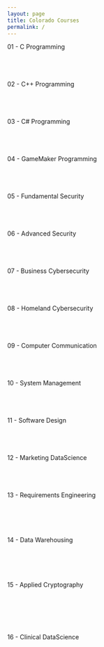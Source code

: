 ```yaml
---
layout: page
title: Colorado Courses
permalink: /
---
```


<div class="block" style="grid-template-columns: 1fr 1fr;">
  <div class="btn text">
    <div class="btn name">01 - C Programming</div>
    <div class="row" style="grid-template-columns: 1fr 1fr 1fr 1fr;">
      <a href="/06-Colorado/CO01/" class="btn box2"><br></a>
      <a href="/06-Colorado/CO02/" class="btn box2"><br></a>
      <a href="/06-Colorado/CO03/" class="btn box2"><br></a>
      <a href="/06-Colorado/CO04/" class="btn box2"><br></a>
    </div>
  </div>
  <div class="btn text">
    <div class="btn name">02 - C++ Programming</div>
    <div class="row" style="grid-template-columns: 1fr 1fr 1fr 1fr;">
      <a href="/06-Colorado/CO05/" class="btn box2"><br></a>
      <a href="/06-Colorado/CO06/" class="btn box2"><br></a>
      <a href="/06-Colorado/CO07/" class="btn box2"><br></a>
      <a href="/06-Colorado/CO08/" class="btn box2"><br></a>
    </div>
  </div>
</div>

<div class="block" style="grid-template-columns: 1fr 1fr;">
  <div class="btn text">
    <div class="btn name">03 - C# Programming</div>
    <div class="row" style="grid-template-columns: 1fr 1fr 1fr 1fr;">
      <a href="/06-Colorado/CO09/" class="btn box1"><br></a>
      <a href="/06-Colorado/CO10/" class="btn box1"><br></a>
      <a href="/06-Colorado/CO11/" class="btn box1"><br></a>
      <a href="/06-Colorado/CO12/" class="btn box1"><br></a>
    </div>
  </div>
  <div class="btn text">
    <div class="btn name">04 - GameMaker Programming</div>
    <div class="row" style="grid-template-columns: 1fr 1fr 1fr 1fr;">
      <a href="/06-Colorado/CO13/" class="btn box1"><br></a>
      <a href="/06-Colorado/CO14/" class="btn box1"><br></a>
      <a href="/06-Colorado/CO15/" class="btn box1"><br></a>
      <a href="/06-Colorado/CO16/" class="btn box1"><br></a>
    </div>
  </div>
</div>

<div class="block" style="grid-template-columns: 1fr 1fr;">
  <div class="btn text">
    <div class="btn name">05 - Fundamental Security</div>
    <div class="row" style="grid-template-columns: 1fr 1fr 1fr 1fr;">
      <a href="/06-Colorado/CO17/" class="btn box2"><br></a>
      <a href="/06-Colorado/CO18/" class="btn box2"><br></a>
      <a href="/06-Colorado/CO19/" class="btn box2"><br></a>
      <a href="/06-Colorado/CO20/" class="btn box2"><br></a>
    </div>
  </div>
  <div class="btn text">
    <div class="btn name">06 - Advanced Security</div>
    <div class="row" style="grid-template-columns: 1fr 1fr 1fr 1fr;">
      <a href="/06-Colorado/CO21/" class="btn box2"><br></a>
      <a href="/06-Colorado/CO22/" class="btn box2"><br></a>
      <a href="/06-Colorado/CO23/" class="btn box2"><br></a>
      <a href="/06-Colorado/CO24/" class="btn box2"><br></a>
    </div>
  </div>
</div>

<div class="block" style="grid-template-columns: 1fr 1fr;">
  <div class="btn text">
    <div class="btn name">07 - Business Cybersecurity</div>
    <div class="row" style="grid-template-columns: 1fr 1fr 1fr 1fr;">
      <a href="/06-Colorado/CO25/" class="btn box1"><br></a>
      <a href="/06-Colorado/CO26/" class="btn box1"><br></a>
      <a href="/06-Colorado/CO27/" class="btn box1"><br></a>
      <a href="/06-Colorado/CO28/" class="btn box1"><br></a>
    </div>
  </div>
  <div class="btn text">
    <div class="btn name">08 - Homeland Cybersecurity</div>
    <div class="row" style="grid-template-columns: 1fr 1fr 1fr 1fr;">
      <a href="/06-Colorado/CO29/" class="btn box1"><br></a>
      <a href="/06-Colorado/CO30/" class="btn box1"><br></a>
      <a href="/06-Colorado/CO31/" class="btn box1"><br></a>
      <a href="/06-Colorado/CO32/" class="btn box1"><br></a>
    </div>
  </div>
</div>

<div class="block" style="grid-template-columns: 1fr 1fr;">
  <div class="btn text">
    <div class="btn name">09 - Computer Communication</div>
    <div class="row" style="grid-template-columns: 1fr 1fr 1fr 1fr;">
      <a href="/06-Colorado/CO33/" class="btn box2"><br></a>
      <a href="/06-Colorado/CO34/" class="btn box2"><br></a>
      <a href="/06-Colorado/CO35/" class="btn box2"><br></a>
      <a href="/06-Colorado/CO36/" class="btn box2"><br></a>
    </div>
  </div>
  <div class="btn text">
    <div class="btn name">10 - System Management</div>
    <div class="row" style="grid-template-columns: 1fr 1fr 1fr 1fr;">
      <a href="/06-Colorado/CO37/" class="btn box2"><br></a>
      <a href="/06-Colorado/CO38/" class="btn box2"><br></a>
      <a href="/06-Colorado/CO39/" class="btn box2"><br></a>
      <a href="/06-Colorado/CO40/" class="btn box2"><br></a>
    </div>
  </div>
</div>

<div class="block" style="grid-template-columns: 1fr 1fr;">
  <div class="btn text">
    <div class="btn name">11 - Software Design</div>
    <div class="row" style="grid-template-columns: 1fr 1fr 1fr 1fr;">
      <a href="/06-Colorado/CO41/" class="btn box1"><br></a>
      <a href="/06-Colorado/CO42/" class="btn box1"><br></a>
      <a href="/06-Colorado/CO43/" class="btn box1"><br></a>
      <a href="/06-Colorado/CO44/" class="btn box1"><br></a>
    </div>
  </div>
  <div class="btn text">
    <div class="btn name">12 - Marketing DataScience</div>
    <div class="row" style="grid-template-columns: 1fr 1fr 1fr 1fr;">
      <a href="/06-Colorado/CO45/" class="btn box1"><br></a>
      <a href="/06-Colorado/CO46/" class="btn box1"><br></a>
      <a href="/06-Colorado/CO47/" class="btn box1"><br></a>
      <a href="/06-Colorado/CO48/" class="btn box1"><br></a>
    </div>
  </div>
</div>

<div class="block" style="grid-template-columns: 1fr 1fr;">
  <div class="btn text">
    <div class="btn name">13 - Requirements Engineering</div>
    <div class="row" style="grid-template-columns: 1fr 1fr 1fr;">
      <a href="/06-Colorado/CO49/" class="btn box2"><br></a>
      <a href="/06-Colorado/CO50/" class="btn box2"><br></a>
      <a href="/06-Colorado/CO51/" class="btn box2"><br></a>
      <a href="/06-Colorado/CO52/" class="btn box2"><br></a>
      <a href="/06-Colorado/CO53/" class="btn box2"><br></a>
    </div>
  </div>
  <div class="btn text">
    <div class="btn name">14 - Data Warehousing</div>
    <div class="row" style="grid-template-columns: 1fr 1fr 1fr;">
      <a href="/06-Colorado/CO54/" class="btn box2"><br></a>
      <a href="/06-Colorado/CO55/" class="btn box2"><br></a>
      <a href="/06-Colorado/CO56/" class="btn box2"><br></a>
      <a href="/06-Colorado/CO57/" class="btn box2"><br></a>
      <a href="/06-Colorado/CO58/" class="btn box2"><br></a>
    </div>
  </div>
</div>

<div class="block" style="grid-template-columns: 1fr 1fr;">
  <div class="btn text">
    <div class="btn name">15 - Applied Cryptography</div>
    <div class="row" style="grid-template-columns: 1fr 1fr 1fr;">
      <a href="/06-Colorado/CO59/" class="btn box1"><br></a>
      <a href="/06-Colorado/CO60/" class="btn box1"><br></a>
      <a href="/06-Colorado/CO61/" class="btn box1"><br></a>
      <a href="/06-Colorado/CO62/" class="btn box1"><br></a>
      <a href="/06-Colorado/CO63/" class="btn box1"><br></a>
      <a href="/06-Colorado/CO64/" class="btn box1"><br></a>
    </div>
  </div>
  <div class="btn text">
    <div class="btn name">16 - Clinical DataScience</div>
    <div class="row" style="grid-template-columns: 1fr 1fr 1fr;">
      <a href="/06-Colorado/CO65/" class="btn box1"><br></a>
      <a href="/06-Colorado/CO66/" class="btn box1"><br></a>
      <a href="/06-Colorado/CO67/" class="btn box1"><br></a>
      <a href="/06-Colorado/CO68/" class="btn box1"><br></a>
      <a href="/06-Colorado/CO69/" class="btn box1"><br></a>
      <a href="/06-Colorado/CO70/" class="btn box1"><br></a>
    </div>
  </div>
</div>
